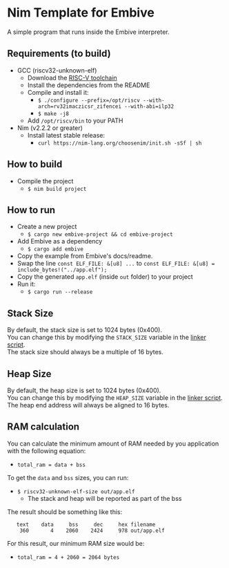 # Nim Template for Embive
A simple program that runs inside the Embive interpreter.

## Requirements (to build)
- GCC (riscv32-unknown-elf)
    - Download the [RISC-V toolchain](https://github.com/riscv-collab/riscv-gnu-toolchain)
    - Install the dependencies from the README
    - Compile and install it:
        - `$ ./configure --prefix=/opt/riscv --with-arch=rv32imaczicsr_zifencei --with-abi=ilp32`
        - `$ make -j8`
    - Add `/opt/riscv/bin` to your PATH
- Nim (v2.2.2 or greater)
    - Install latest stable release: 
        - `curl https://nim-lang.org/choosenim/init.sh -sSf | sh`

## How to build
- Compile the project
    - `$ nim build project`

## How to run
- Create a new project
    - `$ cargo new embive-project && cd embive-project`
- Add Embive as a dependency
    - `$ cargo add embive`
- Copy the example from Embive's docs/readme.
- Swap the line `const ELF_FILE: &[u8] ...` to `const ELF_FILE: &[u8] = include_bytes!("../app.elf");`
- Copy the generated `app.elf` (inside `out` folder) to your project
- Run it:  
    - `$ cargo run --release`

## Stack Size
By default, the stack size is set to 1024 bytes (0x400).  
You can change this by modifying the `STACK_SIZE` variable in the [linker script](memory.ld).  
The stack size should always be a multiple of 16 bytes.

## Heap Size
By default, the heap size is set to 1024 bytes (0x400).  
You can change this by modifying the `HEAP_SIZE` variable in the [linker script](memory.ld).  
The heap end address will always be aligned to 16 bytes.

## RAM calculation
You can calculate the minimum amount of RAM needed by you application with the following equation:  
- `total_ram = data + bss`

To get the `data` and `bss` sizes, you can run:  
- `$ riscv32-unknown-elf-size out/app.elf`
    - The stack and heap will be reported as part of the bss

The result should be something like this:
```
   text    data     bss     dec     hex filename
    360       4    2060    2424     978 out/app.elf
```

For this result, our minimum RAM size would be:  
- `total_ram = 4 + 2060 = 2064 bytes`
